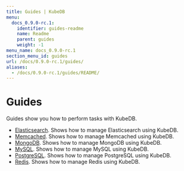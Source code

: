 ```yaml
---
title: Guides | KubeDB
menu:
  docs_0.9.0-rc.1:
    identifier: guides-readme
    name: Readme
    parent: guides
    weight: -1
menu_name: docs_0.9.0-rc.1
section_menu_id: guides
url: /docs/0.9.0-rc.1/guides/
aliases:
  - /docs/0.9.0-rc.1/guides/README/
---
```


# Guides

Guides show you how to perform tasks with KubeDB.

- [Elasticsearch](/docs/guides/elasticsearch/README.md). Shows how to manage Elasticsearch using KubeDB.
- [Memcached](/docs/guides/memcached/README.md). Shows how to manage Memcached using KubeDB.
- [MongoDB](/docs/guides/mongodb/README.md). Shows how to manage MongoDB using KubeDB.
- [MySQL](/docs/guides/mysql/README.md). Shows how to manage MySQL using KubeDB.
- [PostgreSQL](/docs/guides/postgres/README.md). Shows how to manage PostgreSQL using KubeDB.
- [Redis](/docs/guides/redis/README.md). Shows how to manage Redis using KubeDB.

